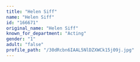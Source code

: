 ```yaml
---
title: "Helen Siff"
name: "Helen Siff"
id: "166671"
original_name: "Helen Siff"
known_for_department: "Acting"
gender: "1"
adult: "false"
profile_path: "/30dRcbn6IAAL5NlDZXWCk15j09j.jpg"
---
```

